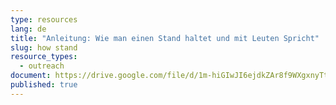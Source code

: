 ```yaml
---
type: resources
lang: de
title: "Anleitung: Wie man einen Stand haltet und mit Leuten Spricht"
slug: how stand
resource_types:
  - outreach
document: https://drive.google.com/file/d/1m-hiGIwJI6ejdkZAr8f9WXgxnyTthTN2/view?usp=sharing
published: true
---
```

